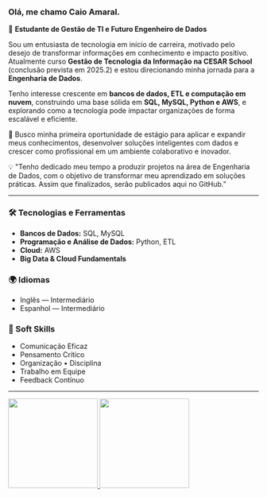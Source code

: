 ### Olá, me chamo Caio Amaral.

🚀 **Estudante de Gestão de TI e Futuro Engenheiro de Dados**

Sou um entusiasta de tecnologia em início de carreira, motivado pelo desejo de transformar informações em conhecimento e impacto positivo. Atualmente curso **Gestão de Tecnologia da Informação na CESAR School** (conclusão prevista em 2025.2) e estou direcionando minha jornada para a **Engenharia de Dados**.

Tenho interesse crescente em **bancos de dados, ETL e computação em nuvem**, construindo uma base sólida em **SQL, MySQL, Python e AWS**, e explorando como a tecnologia pode impactar organizações de forma escalável e eficiente.  

📌 Busco minha primeira oportunidade de estágio para aplicar e expandir meus conhecimentos, desenvolver soluções inteligentes com dados e crescer como profissional em um ambiente colaborativo e inovador.  

💡 "Tenho dedicado meu tempo a produzir projetos na área de Engenharia de Dados, com o objetivo de transformar meu aprendizado em soluções práticas. Assim que finalizados, serão publicados aqui no GitHub."

---

### 🛠 Tecnologias e Ferramentas  
- **Bancos de Dados:** SQL, MySQL  
- **Programação e Análise de Dados:** Python, ETL  
- **Cloud:** AWS  
- **Big Data & Cloud Fundamentals**  

### 🌍 Idiomas  
- Inglês — Intermediário  
- Espanhol — Intermediário  

### 🤝 Soft Skills  
- Comunicação Eficaz
- Pensamento Crítico
- Organização • Disciplina
- Trabalho em Equipe
- Feedback Contínuo  

---

<div>
  <a href="https://github.com/caioamaral-io">
    <img height="180cm" src="https://github-readme-stats.vercel.app/api?username=caioamaral-io&show_icons=true&theme=tokyonight&include_all_commits=true&count_private=true&hide_border=true"/>
    <img height="180cm" src="https://github-readme-stats.vercel.app/api/top-langs/?username=caioamaral-io&layout=compact&langs_count=16&theme=tokyonight&hide_border=true"/>
  </a>
</div>


